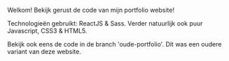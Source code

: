 Welkom! Bekijk gerust de code van mijn portfolio website!

Technologieën gebruikt: ReactJS & Sass. Verder natuurlijk ook puur Javascript, CSS3 & HTML5.

Bekijk ook eens de code in de branch 'oude-portfolio'. Dit was een oudere variant van deze website.